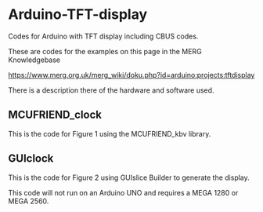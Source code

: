 # Arduino-TFT-display
 Codes for Arduino with TFT display including CBUS codes.
 
 These are codes for the examples on this page in the MERG Knowledgebase

 https://www.merg.org.uk/merg_wiki/doku.php?id=arduino:projects:tftdisplay

 There is a description there of the hardware and software used.
 
## MCUFRIEND_clock

 This is the code for Figure 1 using the MCUFRIEND_kbv library.
  
## GUIclock
 
This is the code for Figure 2 using GUIslice Builder to generate the display.

This code will not run on an Arduino UNO and requires a MEGA 1280 or MEGA 2560.

